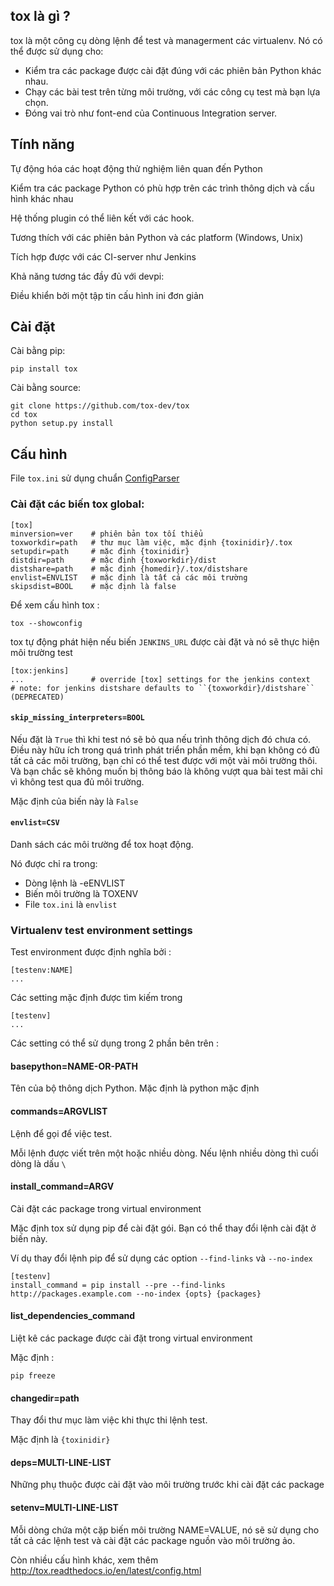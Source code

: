 
## tox là gì ?

tox là một công cụ dòng lệnh để test và managerment các virtualenv. Nó có thể được sử dụng cho:

- Kiểm tra các package được cài đặt đúng với các phiên bản Python khác nhau.
- Chạy các bài test trên từng môi trường, với các công cụ test mà bạn lựa chọn.
- Đóng vai trò như font-end của Continuous Integration server.

## Tính năng

Tự động hóa các hoạt động thử nghiệm liên quan đến Python

Kiểm tra các package Python có phù hợp trên các trình thông dịch và cấu hình khác nhau

Hệ thống plugin có thể liên kết với các hook.

Tương thích với các phiên bản Python và các platform (Windows, Unix)

Tích hợp được với các CI-server như Jenkins

Khả năng tương tác đầy đủ với devpi:

Điều khiển bởi một tập tin cấu hình ini đơn giản


## Cài đặt

Cài bằng pip:

```
pip install tox
```

Cài bằng source:
```
git clone https://github.com/tox-dev/tox
cd tox
python setup.py install
```

## Cấu hình

File `tox.ini` sử dụng chuẩn [ConfigParser](https://docs.python.org/3/library/configparser.html)

### Cài đặt các biến tox global:

```
[tox]
minversion=ver    # phiên bản tox tối thiểu
toxworkdir=path   # thư mục làm việc, mặc định {toxinidir}/.tox
setupdir=path     # mặc định {toxinidir}
distdir=path      # mặc định {toxworkdir}/dist
distshare=path    # mặc định {homedir}/.tox/distshare
envlist=ENVLIST   # mặc định là tất cả các môi trường
skipsdist=BOOL    # mặc định là false
```

Để xem cấu hình tox :

```
tox --showconfig
```

tox tự động phát hiện nếu biến `JENKINS_URL` được cài đặt và nó sẽ thực hiện môi trường test

```
[tox:jenkins]
...               # override [tox] settings for the jenkins context
# note: for jenkins distshare defaults to ``{toxworkdir}/distshare`` (DEPRECATED)
```

#### `skip_missing_interpreters=BOOL`

Nếu đặt là `True` thì khi test nó sẽ bỏ qua nếu trình thông dịch đó chưa có.
Điều này hữu ích trong quá trình phát triển phần mềm, khi bạn không có đủ tất cả các môi trường, bạn chỉ có thể test được với một vài môi trường thôi.
Và bạn chắc sẽ không muốn bị thông báo là không vượt qua bài test mãi chỉ vì không test qua đủ môi trường.

Mặc định của biến này là `False`

#### `envlist=CSV`

Danh sách các môi trường để tox hoạt động.

Nó được chỉ ra trong:

- Dòng lệnh là -eENVLIST
- Biến môi trường là TOXENV
- File `tox.ini` là `envlist`

### Virtualenv test environment settings

Test environment được định nghĩa bởi :

```
[testenv:NAME]
...
```

Các setting mặc định được tìm kiếm trong

```
[testenv]
...
```

Các setting có thể sử dụng trong 2 phần bên trên :

#### basepython=NAME-OR-PATH

Tên của bộ thông dịch Python. Mặc định là python mặc định

#### commands=ARGVLIST

Lệnh để gọi để việc test.

Mỗi lệnh được viết trên một hoặc nhiều dòng. Nếu lệnh nhiều dòng thì cuối dòng là dấu `\`

#### install_command=ARGV

Cài đặt các package trong virtual environment

Mặc định tox sử dụng pip để cài đặt gói. Bạn có thể thay đổi lệnh cài đặt ở biến này.

Ví dụ thay đổi lệnh pip để sử dụng các option `--find-links` và `--no-index`

```
[testenv]
install_command = pip install --pre --find-links http://packages.example.com --no-index {opts} {packages}
```

#### list_dependencies_command

Liệt kê các package được cài đặt trong virtual environment

Mặc định :

```
pip freeze
```

#### changedir=path

Thay đổi thư mục làm việc khi thực thi lệnh test.

Mặc định là `{toxinidir}`

#### deps=MULTI-LINE-LIST

Những phụ thuộc được cài đặt vào môi trường trước khi cài đặt các package

#### setenv=MULTI-LINE-LIST

Mỗi dòng chứa một cặp biến môi trường NAME=VALUE, nó sẽ sử dụng cho tất cả các lệnh test và cài đặt các package nguồn vào môi trường ảo.

Còn nhiều cấu hình khác, xem thêm http://tox.readthedocs.io/en/latest/config.html
